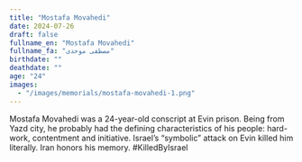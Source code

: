 ```yaml
---
title: "Mostafa Movahedi"
date: 2024-07-26
draft: false
fullname_en: "Mostafa Movahedi"
fullname_fa: "مصطفی موحدی"
birthdate: ""
deathdate: ""
age: "24"
images:
  - "/images/memorials/mostafa-movahedi-1.png"
---
```


Mostafa Movahedi was a 24-year-old conscript at Evin prison. Being from Yazd city, he probably had the defining characteristics of his people: hard-work, contentment and initiative. Israel’s “symbolic” attack on Evin killed him literally. Iran honors his memory.
#KilledByIsrael
